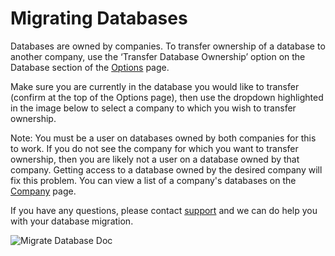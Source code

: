 # Migrating Databases

Databases are owned by companies. To transfer ownership of a database to another company, use the ‘Transfer Database Ownership’ option on the Database section of the [Options](https://app.bugsplat.com/v2/options) page.

Make sure you are currently in the database you would like to transfer \(confirm at the top of the Options page\), then use the dropdown highlighted in the image below to select a company to which you wish to transfer ownership.

Note: You must be a user on databases owned by both companies for this to work. If you do not see the company for which you want to transfer ownership, then you are likely not a user on a database owned by that company. Getting access to a database owned by the desired company will fix this problem. You can view a list of a company's databases on the [Company](https://app.bugsplat.com/v2/company) page.

If you have any questions, please contact [support](mailto:support@bugsplat.com) and we can do help you with your database migration.

![Migrate Database Doc](https://www.bugsplat.com/assets/img/docs/migrate-database-doc.png)

